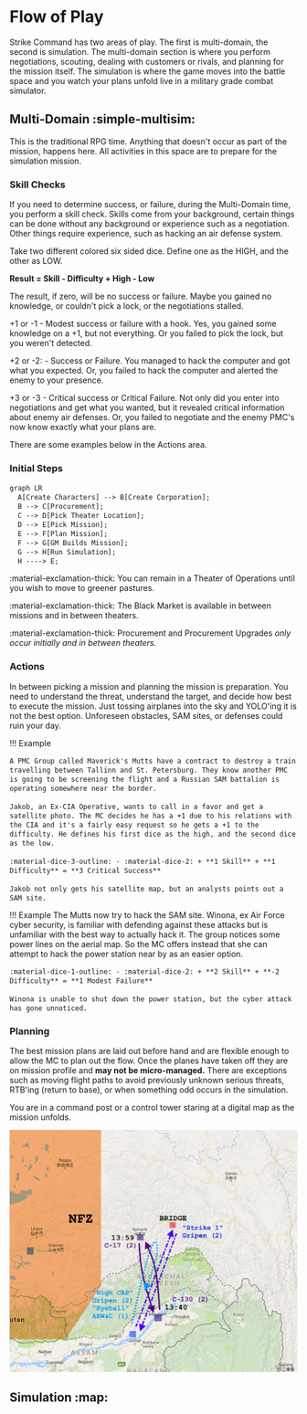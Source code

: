 # Flow of Play

Strike Command has two areas of play. The first is multi-domain, the second is simulation. The multi-domain section is where you perform negotiations, scouting, dealing with customers or rivals, and planning for the mission itself. The simulation is where the game moves into the battle space and you watch your plans unfold live in a military grade combat simulator.



## Multi-Domain :simple-multisim:

This is the traditional RPG time. Anything that doesn't occur as part of the mission, happens here. All activities in this space are to prepare for the simulation mission. 

### Skill Checks

If you need to determine success, or failure, during the Multi-Domain time, you perform a skill check. Skills come from your background, certain things can be done without any background or experience such as a negotiation. Other things require experience, such as hacking an air defense system. 

Take two different colored six sided dice. Define one as the HIGH, and the other as LOW. 


**Result = Skill - Difficulty + High - Low**


The result, if zero, will be no success or failure. Maybe you gained no knowledge, or couldn't pick a lock, or the negotiations stalled.

+1 or -1 - Modest success or failure with a hook. Yes, you gained some knowledge on a +1, but not everything. Or you failed to pick the lock, but you weren't detected.

+2 or -2: - Success or Failure. You managed to hack the computer and got what you expected. Or, you failed to hack the computer and alerted the enemy to your presence.

+3 or -3 - Critical success or Critical Failure. Not only did you enter into negotiations and get what you wanted, but it revealed critical information about enemy air defenses. Or, you failed to negotiate and the enemy PMC's now know exactly what your plans are.

There are some examples below in the Actions area.

### Initial Steps

``` mermaid
graph LR
  A[Create Characters] --> B[Create Corporation];
  B --> C[Procurement];
  C --> D[Pick Theater Location];
  D --> E[Pick Mission];
  E --> F[Plan Mission];
  F --> G[GM Builds Mission];
  G --> H[Run Simulation];
  H ----> E;
```

:material-exclamation-thick: You can remain in a Theater of Operations until you wish to move to greener pastures.

:material-exclamation-thick: The Black Market is available in between missions and in between theaters. 

:material-exclamation-thick: Procurement and Procurement Upgrades *only occur initially and in between theaters.*

### Actions

In between picking a mission and planning the mission is preparation. You need to understand the threat, understand the target, and decide how best to execute the mission. Just tossing airplanes into the sky and YOLO'ing it is not the best option. Unforeseen obstacles, SAM sites, or defenses could ruin your day.

!!! Example

    A PMC Group called Maverick's Mutts have a contract to destroy a train travelling between Tallinn and St. Petersburg. They know another PMC is going to be screening the flight and a Russian SAM battalion is operating somewhere near the border. 
    
    Jakob, an Ex-CIA Operative, wants to call in a favor and get a satellite photo. The MC decides he has a +1 due to his relations with the CIA and it's a fairly easy request so he gets a +1 to the difficulty. He defines his first dice as the high, and the second dice as the low.
    
    :material-dice-3-outline: - :material-dice-2: + **1 Skill** + **1 Difficulty** = **3 Critical Success**
    
    Jakob not only gets his satellite map, but an analysts points out a SAM site.


!!! Example
    The Mutts now try to hack the SAM site. Winona, ex Air Force cyber security, is familiar with defending against these attacks but is unfamiliar with the best way to actually hack it. The group notices some power lines on the aerial map. So the MC offers instead that she can attempt to hack the power station near by as an easier option. 

    :material-dice-1-outline: - :material-dice-2: + **2 Skill** + **-2 Difficulty** = **1 Modest Failure**

    Winona is unable to shut down the power station, but the cyber attack has gone unnoticed.

### Planning

The best mission plans are laid out before hand and are flexible enough to allow the MC to plan out the flow. Once the planes have taken off they are on mission profile and **may not be micro-managed.** There are exceptions such as moving flight paths to avoid previously unknown serious threats, RTB'ing (return to base), or when something odd occurs in the simulation.

You are in a command post or a control tower staring at a digital map as the mission unfolds.

![Example Mission Plan](images/missionexample.png)

## Simulation :map: